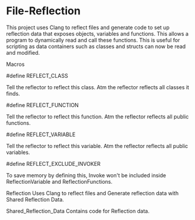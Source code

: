 # File-Reflection
This project uses Clang to reflect files and generate code to set up reflection data that exposes objects, variables and functions.  This allows a program to dynamically read and call these functions.  This is useful for scripting as data containers such as classes and structs can now be read and modified.

Macros 

#define REFLECT_CLASS

Tell the reflector to reflect this class. Atm the reflector reflects all classes it finds.

#define REFLECT_FUNCTION

Tell the reflector to reflect this function. Atm the reflector reflects all public functions.

#define REFLECT_VARIABLE

Tell the reflector to reflect this variable. Atm the reflector reflects all public variables.

#define REFLECT_EXCLUDE_INVOKER

To save memory by defining this, Invoke won't be included inside ReflectionVariable and ReflectionFunctions.


Reflection
Uses Clang to reflect files and Generate reflection data with Shared Reflection Data.

Shared_Reflection_Data
Contains code for Reflection data.

